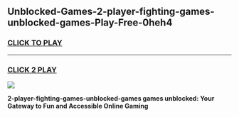 
## Unblocked-Games-2-player-fighting-games-unblocked-games-Play-Free-0heh4
<h3>
<a href="https://premium76.site?title=2-player-fighting-games-unblocked-games&ref=22A">CLICK TO PLAY</a></h3>
<hr>

<h3>
<a href="https://premium76.site?title=2-player-fighting-games-unblocked-games&ref=22A">CLICK 2 PLAY</a>
  
</h3>

<a href="https://premium76.site?title=2-player-fighting-games-unblocked-games&ref=22A"><img src="https://clearcache.store/games.png"></a>


**2-player-fighting-games-unblocked-games games unblocked: Your Gateway to Fun and Accessible Online Gaming**
